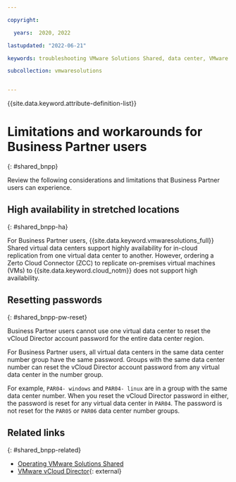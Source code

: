 ```yaml
---

copyright:

  years:  2020, 2022

lastupdated: "2022-06-21"

keywords: troubleshooting VMware Solutions Shared, data center, VMware Solutions Shared data centers, Business Partners

subcollection: vmwaresolutions


---
```


{{site.data.keyword.attribute-definition-list}}

# Limitations and workarounds for Business Partner users
{: #shared_bnpp}

Review the following considerations and limitations that Business Partner users can experience.

## High availability in stretched locations
{: #shared_bnpp-ha}

For Business Partner users, {{site.data.keyword.vmwaresolutions_full}} Shared virtual data centers support highly availability for in-cloud replication from one virtual data center to another. However, ordering a Zerto Cloud Connector (ZCC) to replicate on-premises virtual machines (VMs) to {{site.data.keyword.cloud_notm}} does not support high availability.

## Resetting passwords
{: #shared_bnpp-pw-reset}

Business Partner users cannot use one virtual data center to reset the vCloud Director account password for the entire data center region.

For Business Partner users, all virtual data centers in the same data center number group have the same password. Groups with the same data center number can reset the vCloud Director account password from any virtual data center in the number group.

For example, ``PAR04- windows`` and ``PAR04- linux`` are in a group with the same data center number. When you reset the vCloud Director password in either, the password is reset for any virtual data center in ``PAR04``. The password is not reset for the ``PAR05`` or ``PAR06`` data center number groups.

## Related links
{: #shared_bnpp-related}

* [Operating VMware Solutions Shared](/docs/vmwaresolutions?topic=vmwaresolutions-shared_vcd-ops-guide)
* [VMware vCloud Director](https://www.vmware.com/ca/products/vcloud-director.html){: external}
